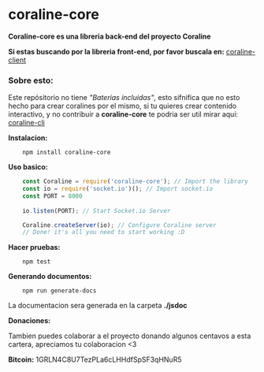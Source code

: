 # coraline-core

**Coraline-core es una libreria back-end del proyecto Coraline**

**Si estas buscando por la libreria front-end, por favor buscala en:** [coraline-client](https://github.com/CamiloTD/coraline-client)

### Sobre esto:
Este repósitorio no tiene *"Baterias incluidas"*, esto sifnifica que no esto hecho para crear coralines por el mismo, si tu quieres crear contenido interactivo, y no contribuir a **coraline-core** te podria ser util mirar aqui: [coraline-cli](https://github.com/CamiloTD/coraline-cli)

**Instalacion:**
```batch
	npm install coraline-core
```
**Uso basico:**
```javascript
	const Coraline = require('coraline-core'); // Import the library
	const io = require('socket.io')(); // Import socket.io
	const PORT = 8000
	
	io.listen(PORT); // Start Socket.io Server

	Coraline.createServer(io); // Configure Coraline server
	// Done! it's all you need to start working :D
```

**Hacer pruebas:**

```batch
	npm test
```

**Generando documentos:**

```batch
	npm run generate-docs
```
La documentacion sera generada en la carpeta **./jsdoc**

**Donaciones:**

Tambien puedes colaborar a el proyecto donando algunos centavos a esta cartera, apreciamos tu colaboracion <3

**Bitcoin:** 1GRLN4C8U7TezPLa6cLHHdfSpSF3qHNuR5
